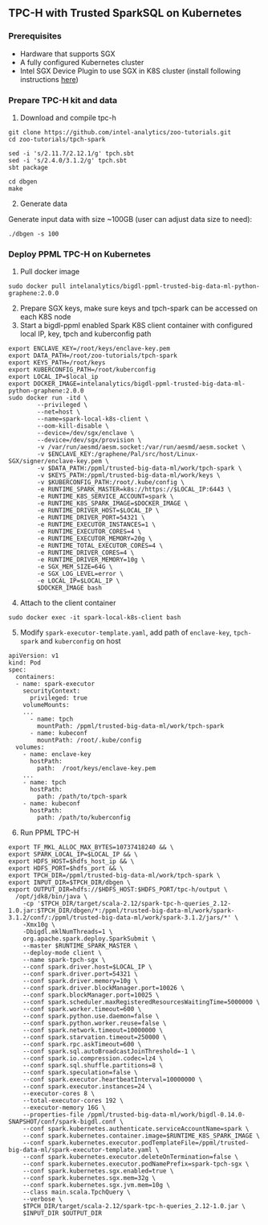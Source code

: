## TPC-H with Trusted SparkSQL on Kubernetes ##

### Prerequisites ###
- Hardware that supports SGX
- A fully configured Kubernetes cluster 
- Intel SGX Device Plugin to use SGX in K8S cluster (install following instructions [here](https://bigdl.readthedocs.io/en/latest/doc/PPML/QuickStart/deploy_intel_sgx_device_plugin_for_kubernetes.html "here"))

### Prepare TPC-H kit and data ###
1. Download and compile tpc-h 
```
git clone https://github.com/intel-analytics/zoo-tutorials.git
cd zoo-tutorials/tpch-spark

sed -i 's/2.11.7/2.12.1/g' tpch.sbt
sed -i 's/2.4.0/3.1.2/g' tpch.sbt
sbt package

cd dbgen
make
```
2. Generate data

Generate input data with size ~100GB (user can adjust data size to need):
```
./dbgen -s 100
```

### Deploy PPML TPC-H on Kubernetes ###
1.  Pull docker image
```
sudo docker pull intelanalytics/bigdl-ppml-trusted-big-data-ml-python-graphene:2.0.0
```
2. Prepare SGX keys, make sure keys and tpch-spark can be accessed on each K8S node
3. Start a bigdl-ppml enabled Spark K8S client container with configured local IP, key, tpch and kuberconfig path
```
export ENCLAVE_KEY=/root/keys/enclave-key.pem
export DATA_PATH=/root/zoo-tutorials/tpch-spark
export KEYS_PATH=/root/keys
export KUBERCONFIG_PATH=/root/kuberconfig
export LOCAL_IP=$local_ip
export DOCKER_IMAGE=intelanalytics/bigdl-ppml-trusted-big-data-ml-python-graphene:2.0.0
sudo docker run -itd \
        --privileged \
        --net=host \
        --name=spark-local-k8s-client \
        --oom-kill-disable \
        --device=/dev/sgx/enclave \
        --device=/dev/sgx/provision \
        -v /var/run/aesmd/aesm.socket:/var/run/aesmd/aesm.socket \
        -v $ENCLAVE_KEY:/graphene/Pal/src/host/Linux-SGX/signer/enclave-key.pem \
        -v $DATA_PATH:/ppml/trusted-big-data-ml/work/tpch-spark \
        -v $KEYS_PATH:/ppml/trusted-big-data-ml/work/keys \
        -v $KUBERCONFIG_PATH:/root/.kube/config \
        -e RUNTIME_SPARK_MASTER=k8s://https://$LOCAL_IP:6443 \
        -e RUNTIME_K8S_SERVICE_ACCOUNT=spark \
        -e RUNTIME_K8S_SPARK_IMAGE=$DOCKER_IMAGE \
        -e RUNTIME_DRIVER_HOST=$LOCAL_IP \
        -e RUNTIME_DRIVER_PORT=54321 \
        -e RUNTIME_EXECUTOR_INSTANCES=1 \
        -e RUNTIME_EXECUTOR_CORES=4 \
        -e RUNTIME_EXECUTOR_MEMORY=20g \
        -e RUNTIME_TOTAL_EXECUTOR_CORES=4 \
        -e RUNTIME_DRIVER_CORES=4 \
        -e RUNTIME_DRIVER_MEMORY=10g \
        -e SGX_MEM_SIZE=64G \
        -e SGX_LOG_LEVEL=error \
        -e LOCAL_IP=$LOCAL_IP \
        $DOCKER_IMAGE bash
``` 
4. Attach to the client container
```
sudo docker exec -it spark-local-k8s-client bash
```
5. Modify `spark-executor-template.yaml`, add path of `enclave-key`, `tpch-spark` and `kuberconfig` on host
```
apiVersion: v1
kind: Pod
spec:
  containers:
  - name: spark-executor
    securityContext:
      privileged: true
    volumeMounts:
	...
      - name: tpch
        mountPath: /ppml/trusted-big-data-ml/work/tpch-spark
      - name: kubeconf
        mountPath: /root/.kube/config
  volumes:
    - name: enclave-key
      hostPath:
        path:  /root/keys/enclave-key.pem
	...
    - name: tpch
      hostPath:
        path: /path/to/tpch-spark
    - name: kubeconf
      hostPath:
        path: /path/to/kuberconfig
```
6. Run PPML TPC-H
```
export TF_MKL_ALLOC_MAX_BYTES=10737418240 && \
export SPARK_LOCAL_IP=$LOCAL_IP && \
export HDFS_HOST=$hdfs_host_ip && \
export HDFS_PORT=$hdfs_port && \
export TPCH_DIR=/ppml/trusted-big-data-ml/work/tpch-spark \
export INPUT_DIR=$TPCH_DIR/dbgen \
export OUTPUT_DIR=hdfs://$HDFS_HOST:$HDFS_PORT/tpc-h/output \
  /opt/jdk8/bin/java \
    -cp '$TPCH_DIR/target/scala-2.12/spark-tpc-h-queries_2.12-1.0.jar:$TPCH_DIR/dbgen/*:/ppml/trusted-big-data-ml/work/spark-3.1.2/conf/:/ppml/trusted-big-data-ml/work/spark-3.1.2/jars/*' \
    -Xmx10g \
    -Dbigdl.mklNumThreads=1 \
    org.apache.spark.deploy.SparkSubmit \
    --master $RUNTIME_SPARK_MASTER \
    --deploy-mode client \
    --name spark-tpch-sgx \
    --conf spark.driver.host=$LOCAL_IP \
    --conf spark.driver.port=54321 \
    --conf spark.driver.memory=10g \
    --conf spark.driver.blockManager.port=10026 \
    --conf spark.blockManager.port=10025 \
    --conf spark.scheduler.maxRegisteredResourcesWaitingTime=5000000 \
    --conf spark.worker.timeout=600 \
    --conf spark.python.use.daemon=false \
    --conf spark.python.worker.reuse=false \
    --conf spark.network.timeout=10000000 \
    --conf spark.starvation.timeout=250000 \
    --conf spark.rpc.askTimeout=600 \
    --conf spark.sql.autoBroadcastJoinThreshold=-1 \
    --conf spark.io.compression.codec=lz4 \
    --conf spark.sql.shuffle.partitions=8 \
    --conf spark.speculation=false \
    --conf spark.executor.heartbeatInterval=10000000 \
    --conf spark.executor.instances=24 \
    --executor-cores 8 \
    --total-executor-cores 192 \
    --executor-memory 16G \
    --properties-file /ppml/trusted-big-data-ml/work/bigdl-0.14.0-SNAPSHOT/conf/spark-bigdl.conf \
    --conf spark.kubernetes.authenticate.serviceAccountName=spark \
    --conf spark.kubernetes.container.image=$RUNTIME_K8S_SPARK_IMAGE \
    --conf spark.kubernetes.executor.podTemplateFile=/ppml/trusted-big-data-ml/spark-executor-template.yaml \
    --conf spark.kubernetes.executor.deleteOnTermination=false \
    --conf spark.kubernetes.executor.podNamePrefix=spark-tpch-sgx \
    --conf spark.kubernetes.sgx.enabled=true \
    --conf spark.kubernetes.sgx.mem=32g \
    --conf spark.kubernetes.sgx.jvm.mem=10g \
    --class main.scala.TpchQuery \
    --verbose \
    $TPCH_DIR/target/scala-2.12/spark-tpc-h-queries_2.12-1.0.jar \
    $INPUT_DIR $OUTPUT_DIR
```
